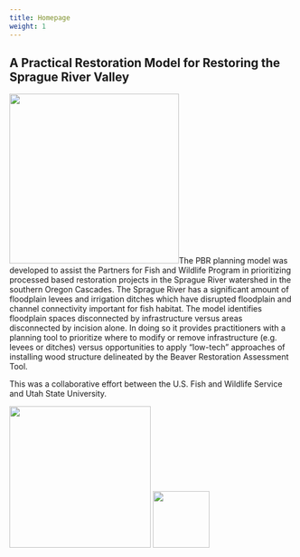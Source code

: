 ```yaml
---
title: Homepage
weight: 1
---
```


## A Practical Restoration Model for Restoring the Sprague River Valley

<img class="float-left" src="{{ site.baseurl }}/assets/images/PBR_LT_cc_250w.png" width="300">The PBR planning model was developed to assist the Partners for Fish and Wildlife Program in prioritizing processed based restoration projects in the Sprague River watershed in the southern Oregon Cascades. The Sprague River has a significant amount of floodplain levees and irrigation ditches which have disrupted floodplain and channel connectivity important for fish habitat. The model identifies floodplain spaces disconnected by infrastructure versus areas disconnected by incision alone. In doing so it provides practitioners with a planning tool to prioritize where to modify or remove infrastructure (e.g. levees or ditches) versus opportunities to apply “low-tech” approaches of installing wood structure delineated by the Beaver Restoration Assessment Tool.

This was a collaborative effort between the U.S. Fish and Wildlife Service and Utah State University.

<img src="{{ site.baseurl }}/assets/images/ETAL.png" width="250">
<img src="{{ site.baseurl }}/assets/images/US-FWS-logo.png" width="100">

